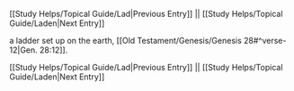 [[Study Helps/Topical Guide/Lad|Previous Entry]]  ||  [[Study Helps/Topical Guide/Laden|Next Entry]]

 a ladder set up on the earth, [[Old Testament/Genesis/Genesis 28#^verse-12|Gen. 28:12]].

[[Study Helps/Topical Guide/Lad|Previous Entry]]  ||  [[Study Helps/Topical Guide/Laden|Next Entry]]